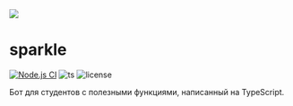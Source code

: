 <img src="https://sun9-19.userapi.com/c857432/v857432626/4381e/OjDfsQHbn8E.jpg">

# sparkle

[![Node.js CI](https://github.com/sashafromlibertalia/sparkle/actions/workflows/node.js.yml/badge.svg)](https://github.com/sashafromlibertalia/sparkle/actions/workflows/node.js.yml)
![ts](https://badgen.net/badge/Built%20With/TypeScript/blue)
![license](https://img.shields.io/github/license/sashafromlibertalia/sparkle)

Бот для студентов с полезными функциями, написанный на TypeScript.
